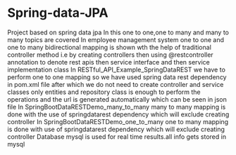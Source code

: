 # Spring-data-JPA
Project based on spring data jpa 
In this one to one,one to many and many to many topics are covered
In employee management system one to one and one to many bidirectional mapping is shown wth the help of traditional controller method i.e by creating controllers then using @restcontroller annotation to denote rest apis then service interface and then service implementation class
In RESTful_API_Example_SpringDataREST we have to perform one to one mapping so we have used spring data rest dependency in pom.xml file after which we do not need to create controller and service classes only entities and repository class is  enough to perform the operations and the url is generated automatically which can be seen in json file
In SpringBootDataRESTDemo_many_to_many many to many mapping is done with the use of springdatarest dependency which will exclude creating controller
In SpringBootDataRESTDemo_one_to_many one to many mapping is done with use of springdatarest dependency which will exclude creating controller
Database mysql is used for real time results.all info gets stored in mysql 

